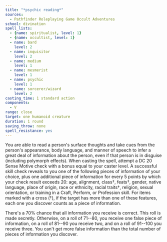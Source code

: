 ```yaml
---
title: "*psychic reading*"
sources:
  - Pathfinder Roleplaying Game Occult Adventures
school: divination
spell_lists:
  - {name: spiritualist, level: 1}
  - {name: occultist, level: 1}
  - name: bard
    level: 2
  - name: inquisitor
    level: 2
  - name: medium
    level: 1
  - name: mesmerist
    level: 1
  - name: psychic
    level: 1
  - name: sorcerer/wizard
    level: 2
casting_time: 1 standard action
components:
  - V
range: close
target: one humanoid creature
duration: 1 round
saving_throw: none
spell_resistance: yes
---
```


You are able to read a person's surface thoughts and take cues from the person's appearance, body language, and manner of speech to infer a great deal of information about the person, even if that person is in disguise (including polymorph effects). When casting the spell, attempt a DC 20 Sense Motive check with a bonus equal to your caster level. A successful skill check reveals to you one of the following pieces of information of your choice, plus one additional piece of information for every 5 points by which your check result exceeds 20: age, alignment, class†, feats†, gender, native language, place of origin, race or ethnicity, racial traits†, religion, sexual orientation, or training in a Craft, Perform, or Profession skill. For items marked with a cross (†), if the target has more than one of these features, each one you discover counts as a piece of information.

There's a 70% chance that all information you receive is correct. This roll is made secretly. Otherwise, on a roll of 71--80, you receive one false piece of information, on a roll of 81--90 you receive two, and on a roll of 91--100 you receive three. You can't get more false information than the total number of pieces of information you discover.
